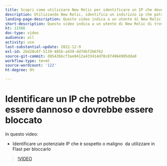 ```yaml
---
title: Scopri come utilizzare New Relic per identificare un IP che deve essere bloccato
description: Utilizzando New Relic, identifica un indirizzo ip che potrebbe essere dannoso in natura.  Una volta determinato l’IP, questo viene utilizzato in Flast per impedirgli di accedere all’applicazione
landing-page-description: Questo video indica a un utente di New Relic di trovare potenziali indirizzi IP che potrebbero dover essere bloccati dall’accesso al sito.
short-description: Questo video indica a un utente di New Relic di trovare potenziali indirizzi IP che potrebbero dover essere bloccati dall’accesso al sito.
kt: 11566
doc-type: video
audience: all
activity: use
last-substantial-update: 2022-12-9
exl-id: 2bd28c6f-5139-485b-a439-dd7dbf2b6f62
source-git-commit: d85426bcf3ae0412a433414d70c874964905dda0
workflow-type: tm+mt
source-wordcount: '122'
ht-degree: 0%

---
```


# Identificare un IP che potrebbe essere dannoso e dovrebbe essere bloccato

In questo video:

- Identificare un potenziale IP che è sospetto o maligno &#x200B; da utilizzare in Flast per bloccarlo

>[!VIDEO](https://video.tv.adobe.com/v/3412088?quality=12&learn=on)
